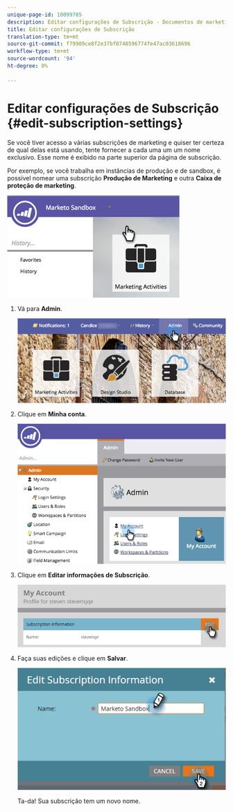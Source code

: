 ```yaml
---
unique-page-id: 10099785
description: Editar configurações de Subscrição - Documentos de marketing - Documentação do produto
title: Editar configurações de Subscrição
translation-type: tm+mt
source-git-commit: f79909ce8f2e37bf0748596774fe47ac03618696
workflow-type: tm+mt
source-wordcount: '94'
ht-degree: 0%

---
```



# Editar configurações de Subscrição {#edit-subscription-settings}

Se você tiver acesso a várias subscrições de marketing e quiser ter certeza de qual delas está usando, tente fornecer a cada uma um um nome exclusivo. Esse nome é exibido na parte superior da página de subscrição.

Por exemplo, se você trabalha em instâncias de produção e de sandbox, é possível nomear uma subscrição **Produção de Marketing** e outra **Caixa de proteção de marketing**.

![](assets/image2016-4-8-14-3a34-3a28.png)

1. Vá para **Admin**.

   ![](assets/adminhand-1.png)

1. Clique em **Minha conta**.

   ![](assets/image2015-6-23-15-3a16-3a52.png)

1. Clique em **Editar informações de Subscrição**.

   ![](assets/image2016-5-24-10-3a34-3a32.png)

1. Faça suas edições e clique em **Salvar**.

   ![](assets/image2016-5-24-10-3a40-3a6.png)

   Ta-da! Sua subscrição tem um novo nome.
